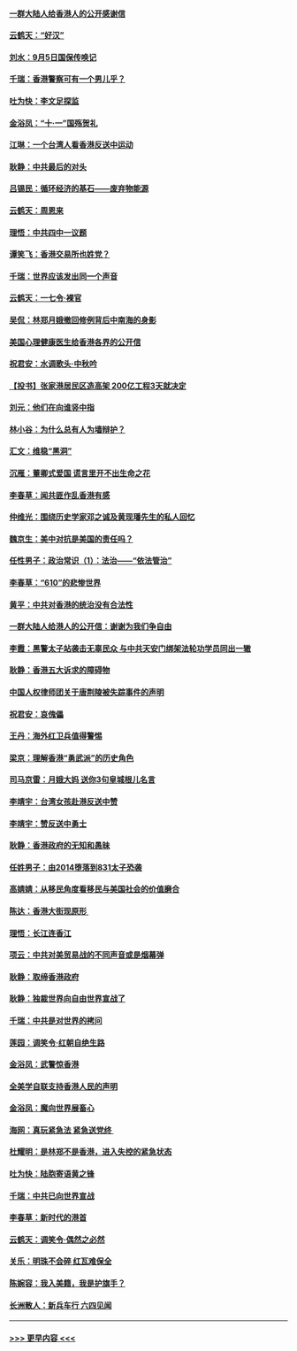 #### [一群大陆人给香港人的公开感谢信](../pages/nsc993/n11514797.md?t=09120111) 
#### [云鹤天：“好汉”](../pages/nsc993/n11513536.md?t=09120111) 
#### [刘水：9月5日国保传唤记](../pages/nsc993/n11513460.md?t=09120111) 
#### [千瑞：香港警察可有一个男儿乎？](../pages/nsc993/n11513109.md?t=09120111) 
#### [吐为快：李文足探监](../pages/nsc993/n11509622.md?t=09120111) 
#### [金浴凤：“十‧一”国殇贺礼](../pages/nsc993/n11509593.md?t=09120111) 
#### [江琳：一个台湾人看香港反送中运动](../pages/nsc993/n11509211.md?t=09120111) 
#### [耿静：中共最后的对头](../pages/nsc993/n11508308.md?t=09120111) 
#### [吕锡民：循环经济的基石——废弃物能源](../pages/nsc993/n11508212.md?t=09120111) 
#### [云鹤天：周恩来](../pages/nsc993/n11508055.md?t=09120111) 
#### [理悟：中共四中一议题](../pages/nsc993/n11507782.md?t=09120111) 
#### [谭笑飞：香港交易所也姓党？](../pages/nsc993/n11507753.md?t=09120111) 
#### [千瑞：世界应该发出同一个声音](../pages/nsc993/n11507290.md?t=09120111) 
#### [云鹤天：一七令‧裸官](../pages/nsc993/n11507177.md?t=09120111) 
#### [吴侃：林郑月娥撤回修例背后中南海的身影](../pages/nsc993/n11506876.md?t=09120111) 
#### [美国心理健康医生给香港各界的公开信](../pages/nsc993/n11506809.md?t=09120111) 
#### [祝君安：水调歌头‧中秋吟](../pages/nsc993/n11506758.md?t=09120111) 
#### [【投书】张家港居民区造高架 200亿工程3天就决定](../pages/nsc993/n11506682.md?t=09120111) 
#### [刘元：他们在向谁竖中指](../pages/nsc993/n11505384.md?t=09120111) 
#### [林小谷：为什么总有人为墙辩护？](../pages/nsc993/n11505226.md?t=09120111) 
#### [汇文：维稳“黑洞”](../pages/nsc993/n11504347.md?t=09120111) 
#### [沉雁：董卿式爱国 谎言里开不出生命之花](../pages/nsc993/n11503215.md?t=09120111) 
#### [李春草：闻共匪作乱香港有感](../pages/nsc993/n11503072.md?t=09120111) 
#### [仲维光：围绕历史学家邓之诚及黄现璠先生的私人回忆](../pages/nsc993/n11501330.md?t=09120111) 
#### [魏京生：美中对抗是美国的责任吗？](../pages/nsc993/n11500723.md?t=09120111) 
#### [任性男子：政治常识（1）：法治——“依法管治”](../pages/nsc993/n11500791.md?t=09120111) 
#### [李春草：“610”的悲惨世界](../pages/nsc993/n11501141.md?t=09120111) 
#### [黄平：中共对香港的统治没有合法性](../pages/nsc993/n11499473.md?t=09120111) 
#### [一群大陆人给港人的公开信：谢谢为我们争自由](../pages/nsc993/n11500402.md?t=09120111) 
#### [李霞：黑警太子站袭击无辜民众 与中共天安门绑架法轮功学员同出一辙](../pages/nsc993/n11499805.md?t=09120111) 
#### [耿静：香港五大诉求的障碍物](../pages/nsc993/n11497578.md?t=09120111) 
#### [中国人权律师团关于唐荆陵被失踪事件的声明](../pages/nsc993/n11500014.md?t=09120111) 
#### [祝君安：哀傀儡](../pages/nsc993/n11499776.md?t=09120111) 
#### [王丹：海外红卫兵值得警惕](../pages/nsc993/n11498138.md?t=09120111) 
#### [梁京：理解香港“勇武派”的历史角色](../pages/nsc993/n11498006.md?t=09120111) 
#### [司马京雷：月娥大妈  送你3句皇城根儿名言](../pages/nsc993/n11497885.md?t=09120111) 
#### [李靖宇：台湾女孩赴港反送中赞](../pages/nsc993/n11497721.md?t=09120111) 
#### [李靖宇：赞反送中勇士](../pages/nsc993/n11497452.md?t=09120111) 
#### [耿静：香港政府的无知和愚昧](../pages/nsc993/n11494238.md?t=09120111) 
#### [任姓男子：由2014堕落到831太子恐袭](../pages/nsc993/n11496683.md?t=09120111) 
#### [高婧婧：从移民角度看移民与美国社会的价值磨合](../pages/nsc993/n11495757.md?t=09120111) 
#### [陈达：香港大街现原形 ](../pages/nsc993/n11495441.md?t=09120111) 
#### [理悟：长江连香江](../pages/nsc993/n11495377.md?t=09120111) 
#### [项云：中共对美贸易战的不同声音或是烟幕弹](../pages/nsc993/n11494929.md?t=09120111) 
#### [耿静：取缔香港政府](../pages/nsc993/n11494218.md?t=09120111) 
#### [耿静：独裁世界向自由世界宣战了](../pages/nsc993/n11494190.md?t=09120111) 
#### [千瑞：中共是对世界的拷问](../pages/nsc993/n11493021.md?t=09120111) 
#### [莲园：调笑令‧红朝自绝生路](../pages/nsc993/n11493011.md?t=09120111) 
#### [金浴凤：武警惊香港](../pages/nsc993/n11492994.md?t=09120111) 
#### [全美学自联支持香港人民的声明](../pages/nsc993/n11492630.md?t=09120111) 
#### [金浴凤：魔向世界展畜心](../pages/nsc993/n11492599.md?t=09120111) 
#### [海网：真玩紧急法 紧急送党终 ](../pages/nsc993/n11492535.md?t=09120111) 
#### [杜耀明：是林郑不是香港，进入失控的紧急状态](../pages/nsc993/n11491420.md?t=09120111) 
#### [吐为快：陆胞寄语黄之锋](../pages/nsc993/n11491117.md?t=09120111) 
#### [千瑞：中共已向世界宣战](../pages/nsc993/n11490123.md?t=09120111) 
#### [李春草：新时代的港首](../pages/nsc993/n11489864.md?t=09120111) 
#### [云鹤天：调笑令·偶然之必然](../pages/nsc993/n11489701.md?t=09120111) 
#### [关乐：明珠不会碎 红瓦难保全](../pages/nsc993/n11489647.md?t=09120111) 
#### [陈婉容：我入美籍，我是护旗手？](../pages/nsc993/n11487908.md?t=09120111) 
#### [长洲散人：新兵车行 六四见闻](../pages/nsc993/n11487729.md?t=09120111) 

----
#### [ >>> 更早内容 <<< ](../indexes/nsc993-earlier.md)
